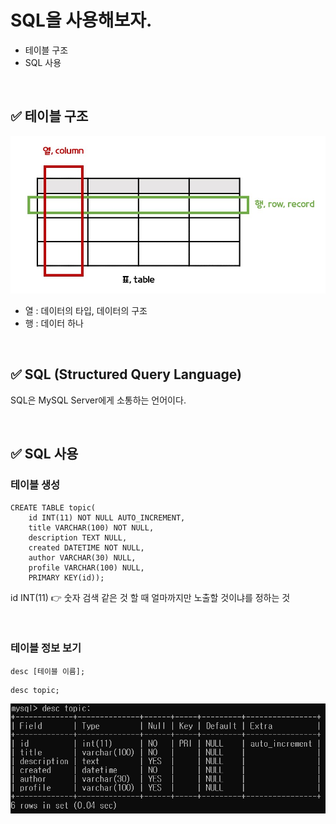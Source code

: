 # SQL을 사용해보자.

- 테이블 구조
- SQL 사용

<br>

## ✅ 테이블 구조

![1](img/Untitled/1.jpg)

- 열 : 데이터의 타입, 데이터의 구조
- 행 : 데이터 하나

<br>

## ✅ SQL (Structured Query Language)  

SQL은 MySQL Server에게 소통하는 언어이다.

<br>

## ✅ SQL 사용

### 테이블 생성

```mysql
CREATE TABLE topic(
    id INT(11) NOT NULL AUTO_INCREMENT,
    title VARCHAR(100) NOT NULL,
    description TEXT NULL,
    created DATETIME NOT NULL,
    author VARCHAR(30) NULL,
    profile VARCHAR(100) NULL,
    PRIMARY KEY(id));
```

id INT(11) 👉  숫자 검색 같은 것 할 때 얼마까지만 노출할 것이냐를 정하는 것  

<br>

### 테이블 정보 보기

```mysql
desc [테이블 이름];
```

```mysql
desc topic;
```

![image-20211126071038049](img/SQL/image-20211126071038049.png)

